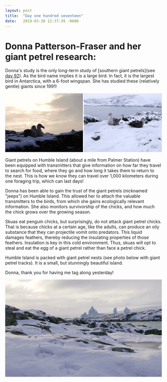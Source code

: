 ```yaml
---
layout: post
title:  "Day one hundred seventeen"
date:   2019-03-30 12:37:39 -0600
---
```

# Donna Patterson-Fraser and her giant petrel research:
Donna's study is the only long-term study of [southern giant petrels](see [day 92](https://natasjavgestel.github.io/blog/2019/03/05/day-ninetytwo)). As the bird name implies it is a large bird. In fact, it is the largest bird in Antarctica, with a 6-foot wingspan. She has studied these (relatively gentle) giants since 1991! 

![southern giant petrels](/assets/blog_photos/190330/GiantPetrel_Humble.jpg)

Giant petrels on Humble Island (about a mile from Palmer Station) have been equipped with transmitters that give information on how far they travel to search for food, where they go and how long it takes them to return to the nest. This is how we know they can travel over 1,000 kilometers during one foraging trip, which can last days!

Donna has been able to gain the trust of the giant petrels (nicknamed "jeeps") on Humble Island. This allowed her to attach the valuable transmitters to the birds, from which she gains ecologically relevant information. She also monitors survivorship of the chicks, and how much the chick grows over the growing season. 

Skuas eat penguin chicks, but surprisingly, do not attack giant petrel chicks. That is because chicks at a certain age, like the adults, can produce an oily substance that they can projectile vomit onto predators. This liquid damages feathers, thereby reducing the insulating properties of those feathers. Insulation is key in this cold environment. Thus, skuas will opt to steal and eat the egg of a giant petrel rather than face a petrel chick. 

Humble Island is packed with giant petrel nests (see photo below with giant petrel tracks). It is a small, but stunningly beautiful island. 

Donna, thank you for having me tag along yesterday!

![Humble Island with giant petrel tracks](/assets/blog_photos/190330/tracks.jpg)